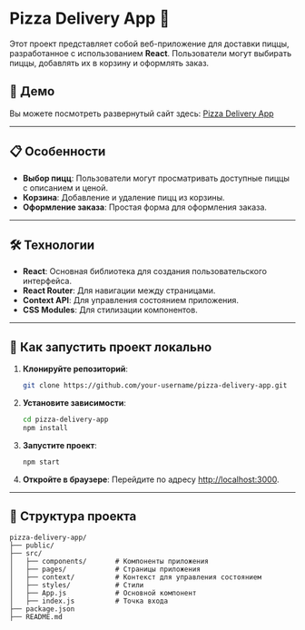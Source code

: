 # Pizza Delivery App 🍕

Этот проект представляет собой веб-приложение для доставки пиццы, разработанное с использованием **React**. Пользователи могут выбирать пиццы, добавлять их в корзину и оформлять заказ.

## 🚀 Демо

Вы можете посмотреть развернутый сайт здесь: [Pizza Delivery App](https://pizza-delivery-azure.vercel.app/)

---

## 📋 Особенности

- **Выбор пицц**: Пользователи могут просматривать доступные пиццы с описанием и ценой.
- **Корзина**: Добавление и удаление пицц из корзины.
- **Оформление заказа**: Простая форма для оформления заказа.

---

## 🛠️ Технологии

- **React**: Основная библиотека для создания пользовательского интерфейса.
- **React Router**: Для навигации между страницами.
- **Context API**: Для управления состоянием приложения.
- **CSS Modules**: Для стилизации компонентов.

---

## 🚀 Как запустить проект локально

1. **Клонируйте репозиторий**:
   ```bash
   git clone https://github.com/your-username/pizza-delivery-app.git
   ```

2. **Установите зависимости**:
   ```bash
   cd pizza-delivery-app
   npm install
   ```

3. **Запустите проект**:
   ```bash
   npm start
   ```

4. **Откройте в браузере**:
   Перейдите по адресу [http://localhost:3000](http://localhost:3000).

---

## 📂 Структура проекта

```
pizza-delivery-app/
├── public/
├── src/
│   ├── components/       # Компоненты приложения
│   ├── pages/            # Страницы приложения
│   ├── context/          # Контекст для управления состоянием
│   ├── styles/           # Стили
│   ├── App.js            # Основной компонент
│   ├── index.js          # Точка входа
├── package.json
├── README.md
```
